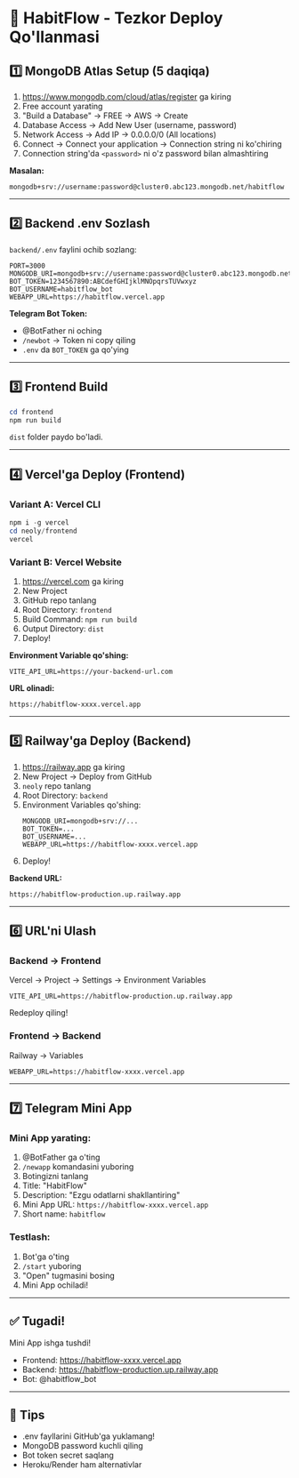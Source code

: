# 🚀 HabitFlow - Tezkor Deploy Qo'llanmasi

## 1️⃣ MongoDB Atlas Setup (5 daqiqa)

1. https://www.mongodb.com/cloud/atlas/register ga kiring
2. Free account yarating
3. "Build a Database" → FREE → AWS → Create
4. Database Access → Add New User (username, password)
5. Network Access → Add IP → 0.0.0.0/0 (All locations)
6. Connect → Connect your application → Connection string ni ko'chiring
7. Connection string'da `<password>` ni o'z password bilan almashtiring

**Masalan:**
```
mongodb+srv://username:password@cluster0.abc123.mongodb.net/habitflow
```

---

## 2️⃣ Backend .env Sozlash

`backend/.env` faylini ochib sozlang:

```env
PORT=3000
MONGODB_URI=mongodb+srv://username:password@cluster0.abc123.mongodb.net/habitflow
BOT_TOKEN=1234567890:ABCdefGHIjklMNOpqrsTUVwxyz
BOT_USERNAME=habitflow_bot
WEBAPP_URL=https://habitflow.vercel.app
```

**Telegram Bot Token:**
- @BotFather ni oching
- `/newbot` → Token ni copy qiling
- `.env` da `BOT_TOKEN` ga qo'ying

---

## 3️⃣ Frontend Build

```powershell
cd frontend
npm run build
```

`dist` folder paydo bo'ladi.

---

## 4️⃣ Vercel'ga Deploy (Frontend)

### Variant A: Vercel CLI
```powershell
npm i -g vercel
cd neoly/frontend
vercel
```

### Variant B: Vercel Website
1. https://vercel.com ga kiring
2. New Project
3. GitHub repo tanlang
4. Root Directory: `frontend`
5. Build Command: `npm run build`
6. Output Directory: `dist`
7. Deploy!

**Environment Variable qo'shing:**
```
VITE_API_URL=https://your-backend-url.com
```

**URL olinadi:**
```
https://habitflow-xxxx.vercel.app
```

---

## 5️⃣ Railway'ga Deploy (Backend)

1. https://railway.app ga kiring
2. New Project → Deploy from GitHub
3. `neoly` repo tanlang
4. Root Directory: `backend`
5. Environment Variables qo'shing:
   ```
   MONGODB_URI=mongodb+srv://...
   BOT_TOKEN=...
   BOT_USERNAME=...
   WEBAPP_URL=https://habitflow-xxxx.vercel.app
   ```
6. Deploy!

**Backend URL:**
```
https://habitflow-production.up.railway.app
```

---

## 6️⃣ URL'ni Ulash

### Backend → Frontend
Vercel → Project → Settings → Environment Variables
```
VITE_API_URL=https://habitflow-production.up.railway.app
```
Redeploy qiling!

### Frontend → Backend
Railway → Variables
```
WEBAPP_URL=https://habitflow-xxxx.vercel.app
```

---

## 7️⃣ Telegram Mini App

### Mini App yarating:
1. @BotFather ga o'ting
2. `/newapp` komandasini yuboring
3. Botingizni tanlang
4. Title: "HabitFlow"
5. Description: "Ezgu odatlarni shakllantiring"
6. Mini App URL: `https://habitflow-xxxx.vercel.app`
7. Short name: `habitflow`

### Testlash:
1. Bot'ga o'ting
2. `/start` yuboring
3. "Open" tugmasini bosing
4. Mini App ochiladi!

---

## ✅ Tugadi!

Mini App ishga tushdi!

- Frontend: https://habitflow-xxxx.vercel.app
- Backend: https://habitflow-production.up.railway.app
- Bot: @habitflow_bot

---

## 📝 Tips

- .env fayllarini GitHub'ga yuklamang!
- MongoDB password kuchli qiling
- Bot token secret saqlang
- Heroku/Render ham alternativlar

